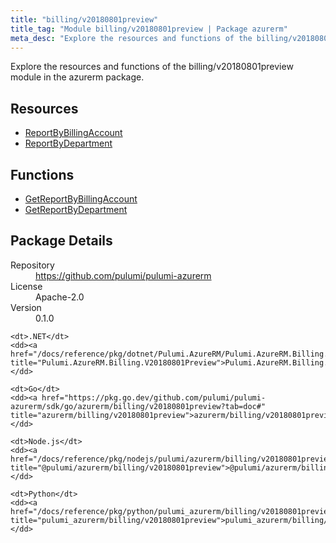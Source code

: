 ```yaml
---
title: "billing/v20180801preview"
title_tag: "Module billing/v20180801preview | Package azurerm"
meta_desc: "Explore the resources and functions of the billing/v20180801preview module in the azurerm package."
---
```


<!-- WARNING: this file was generated by Pulumi Docs Generator. -->
<!-- Do not edit by hand unless you're certain you know what you are doing! -->

Explore the resources and functions of the billing/v20180801preview module in the azurerm package.

<h2 id="resources">Resources</h2>
<ul class="api">
    <li><a href="reportbybillingaccount" title="ReportByBillingAccount"><span class="symbol resource"></span>ReportByBillingAccount</a></li>
    <li><a href="reportbydepartment" title="ReportByDepartment"><span class="symbol resource"></span>ReportByDepartment</a></li>
</ul>

<h2 id="functions">Functions</h2>
<ul class="api">
    <li><a href="getreportbybillingaccount" title="GetReportByBillingAccount"><span class="symbol function"></span>GetReportByBillingAccount</a></li>
    <li><a href="getreportbydepartment" title="GetReportByDepartment"><span class="symbol function"></span>GetReportByDepartment</a></li>
</ul>

<h2 id="package-details">Package Details</h2>
<dl class="package-details">
	<dt>Repository</dt>
	<dd><a href="https://github.com/pulumi/pulumi-azurerm">https://github.com/pulumi/pulumi-azurerm</a></dd>
	<dt>License</dt>
	<dd>Apache-2.0</dd>
	<dt>Version</dt>
	<dd>0.1.0</dd>
</dl>



<dl class="tabular">

    <dt>.NET</dt>
    <dd><a href="/docs/reference/pkg/dotnet/Pulumi.AzureRM/Pulumi.AzureRM.Billing.V20180801Preview.html" title="Pulumi.AzureRM.Billing.V20180801Preview">Pulumi.AzureRM.Billing.V20180801Preview</a></dd>

    <dt>Go</dt>
    <dd><a href="https://pkg.go.dev/github.com/pulumi/pulumi-azurerm/sdk/go/azurerm/billing/v20180801preview?tab=doc#" title="azurerm/billing/v20180801preview">azurerm/billing/v20180801preview</a></dd>

    <dt>Node.js</dt>
    <dd><a href="/docs/reference/pkg/nodejs/pulumi/azurerm/billing/v20180801preview/#" title="@pulumi/azurerm/billing/v20180801preview">@pulumi/azurerm/billing/v20180801preview</a></dd>

    <dt>Python</dt>
    <dd><a href="/docs/reference/pkg/python/pulumi_azurerm/billing/v20180801preview" title="pulumi_azurerm/billing/v20180801preview">pulumi_azurerm/billing/v20180801preview</a></dd>

</dl>

